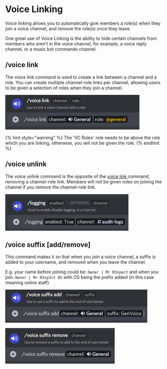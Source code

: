 # Voice Linking

Voice linking allows you to automatically give members a role(s) when they join a voice channel, and remove the role(s) once they leave.&#x20;

One great use of Voice Linking is the ability to hide certain channels from members who aren't in the voice channel, for example, a voice reply channel, or a music bot commands channel.

## /voice link

The voice link command is used to create a link between a channel and a role. You can create multiple channel-role links per channel, allowing users to be given a selection of roles when they join a channel.

![](<../../.gitbook/assets/image (13).png>)

{% hint style="warning" %}
The 'VC Roles' role needs to be above the role which you are linking, otherwise, you will not be given the role.
{% endhint %}

## /voice unlink

The voice unlink command is the opposite of the [voice link ](voice-linking.md#vclink)command, removing a channel-role link. Members will not be given roles on joining the channel if you remove the channel-role link.

![](<../../.gitbook/assets/image (30).png>)

## /voice suffix \[add/remove]

This command makes it so that when you join a voice channel, a suffix is added to your username, and removed when you leave the channel.

E.g. your name before joining could be: `Owner | Mr R3spect` and when you join: `Owner | Mr R3sp3ct OS` with OS being the prefix added (in this case meaning online staff)

![](<../../.gitbook/assets/image (29).png>)

![](<../../.gitbook/assets/image (6).png>)
